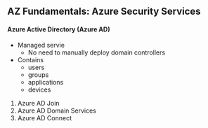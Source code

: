 
AZ Fundamentals: Azure Security Services
----
#### Azure Active Directory (Azure AD)
- Managed servie
	- No need to manually deploy domain controllers
- Contains
	- users
	- groups
	- applications
	- devices

1. Azure AD Join
2. Azure AD Domain Services
3. Azure AD Connect
